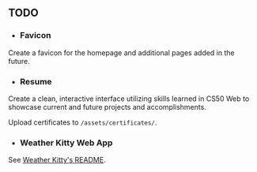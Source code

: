 ## TODO
- ### Favicon
Create a favicon for the homepage and additional pages added in the future.

- ### Resume
Create a clean, interactive interface utilizing skills learned in CS50 Web to showcase current and future projects and accomplishments.

Upload certificates to `/assets/certificates/`.

- ### Weather Kitty Web App
See [Weather Kitty's README](https://github.com/jaim1n/Weather-Kitty/blob/main/README.md#web-application).
